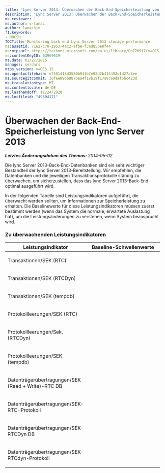 ```yaml
---
title: 'Lync Server 2013: Überwachen der Back-End-Speicherleistung von lync Server'
description: 'Lync Server 2013: Überwachen der Back-End-Speicherleistung von lync Server'
ms.reviewer: ''
ms.author: v-lanac
author: lanachin
f1.keywords:
- NOCSH
TOCTitle: Monitoring back end Lync Server 2013 storage performance
ms:assetid: 71627c70-1953-4ac2-afbe-f3ad85be0f44
ms:mtpsurl: https://technet.microsoft.com/en-us/library/Dn720917(v=OCS.15)
ms:contentKeyID: 63969619
ms.date: 01/27/2015
manager: serdars
mtps_version: v=OCS.15
ms.openlocfilehash: e7501418d3589b941b7e92d2b414492c1d27a3ee
ms.sourcegitcommit: 36fee89bb887bea4f18b19f17a8c69daf5bc423d
ms.translationtype: MT
ms.contentlocale: de-DE
ms.lasthandoff: 11/24/2020
ms.locfileid: "49394171"
---
```

# <a name="monitoring-back-end-lync-server-2013-storage-performance"></a>Überwachen der Back-End-Speicherleistung von lync Server 2013

<div data-xmlns="http://www.w3.org/1999/xhtml">

<div class="topic" data-xmlns="http://www.w3.org/1999/xhtml" data-msxsl="urn:schemas-microsoft-com:xslt" data-cs="https://msdn.microsoft.com/">

<div data-asp="https://msdn2.microsoft.com/asp">



</div>

<div id="mainSection">

<div id="mainBody">

<span> </span>

_**Letztes Änderungsdatum des Themas:** 2014-05-02_

Die lync Server 2013-Back-End-Datenbanken sind ein sehr wichtiger Bestandteil der lync Server 2013-Bereitstellung. Wir empfehlen, die Datenbanken und die jeweiligen Transaktionsprotokolle ständig zu überwachen, um sicherzustellen, dass das lync Server 2013-Back-End optimal ausgeführt wird.

In der folgenden Tabelle sind Leistungsindikatoren aufgeführt, die überwacht werden sollten, um Informationen zur Speicherleistung zu erhalten. Die Baselinewerte für diese Leistungsindikatoren müssen zuerst bestimmt werden (wenn das System die normale, erwartete Auslastung hat), um die Leistungsänderungen zu verstehen, wenn System beansprucht wird.

### <a name="performance-counters-to-be-monitored"></a>Zu überwachenden Leistungsindikatoren

<table>
<colgroup>
<col style="width: 50%" />
<col style="width: 50%" />
</colgroup>
<thead>
<tr class="header">
<th>Leistungsindikator</th>
<th>Baseline-Schwellenwerte</th>
</tr>
</thead>
<tbody>
<tr class="odd">
<td><p>Transaktionen/SEK (RTC)</p></td>
<td></td>
</tr>
<tr class="even">
<td><p>Transaktionen/SEK (RTCDyn)</p></td>
<td></td>
</tr>
<tr class="odd">
<td><p>Transaktionen/SEK (tempdb)</p></td>
<td></td>
</tr>
<tr class="even">
<td><p>Protokollleerungen/SEK (RTC)</p></td>
<td></td>
</tr>
<tr class="odd">
<td><p>Protokollleerungen/Sek. (RTCDyn)</p></td>
<td></td>
</tr>
<tr class="even">
<td><p>Protokollleerungen/SEK (tempdb)</p></td>
<td></td>
</tr>
<tr class="odd">
<td><p>Datenträgerübertragungen/SEK (Read + Write)-RTC DB</p></td>
<td></td>
</tr>
<tr class="even">
<td><p>Datenträgerübertragungen/SEK-RTC-Protokoll</p></td>
<td></td>
</tr>
<tr class="odd">
<td><p>Datenträgerübertragungen/SEK-RTCDyn DB</p></td>
<td></td>
</tr>
<tr class="even">
<td><p>Datenträgerübertragungen/SEK-RTCdyn-Protokoll</p></td>
<td></td>
</tr>
</tbody>
</table>


</div>

<span> </span>

</div>

</div>

</div>

